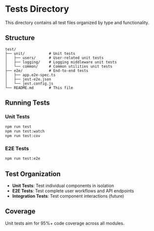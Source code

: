 # Tests Directory

This directory contains all test files organized by type and functionality.

## Structure

```
test/
├── unit/           # Unit tests
│   ├── users/      # User-related unit tests
│   ├── logging/    # Logging middleware unit tests
│   └── common/     # Common utilities unit tests
├── e2e/            # End-to-end tests
│   ├── app.e2e-spec.ts
│   ├── jest-e2e.json
│   └── jest.config.js
└── README.md       # This file
```

## Running Tests

### Unit Tests
```bash
npm run test
npm run test:watch
npm run test:cov
```

### E2E Tests
```bash
npm run test:e2e
```

## Test Organization

- **Unit Tests**: Test individual components in isolation
- **E2E Tests**: Test complete user workflows and API endpoints
- **Integration Tests**: Test component interactions (future)

## Coverage

Unit tests aim for 95%+ code coverage across all modules.
